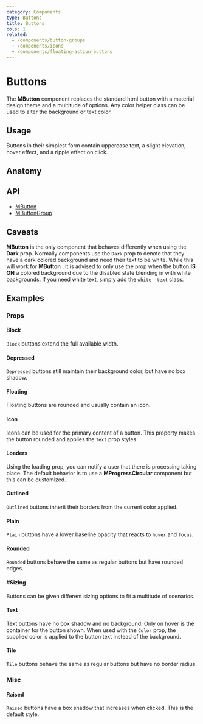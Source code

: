 ```yaml
---
category: Components
type: Buttons
title: Buttons
cols: 1
related:
  - /components/button-groups
  - /components/icons
  - /components/floating-action-buttons
---
```


# Buttons

The **MButton** component replaces the standard html button with a material design theme and a multitude of options. Any color
helper class can be used to alter the background or text color. 

## Usage

Buttons in their simplest form contain uppercase text, a slight elevation, hover effect, and a ripple effect on click.

<buttons-usage></buttons-usage>

## Anatomy

## API

- [MButton](/api/MButton)
- [MButtonGroup](/api/MButtonGroup)

## Caveats

<!--alert:warning--> 
**MButton** is the only component that behaves differently when using the **Dark** prop. Normally components use the `Dark` prop to denote that they have a dark colored background and need their text to be white. While this will work
for **MButton** , it is advised to only use the prop when the button **IS ON** a colored background due to the disabled state
blending in with white backgrounds. If you need white text, simply add the `white--text` class.

## Examples

### Props

#### Block

`Block` buttons extend the full available width.

<example file="" />

#### Depressed

`Depressed` buttons still maintain their background color, but have no box shadow.

<example file="" />

#### Floating

Floating buttons are rounded and usually contain an icon.

<example file="" />

#### Icon

Icons can be used for the primary content of a button. This property makes the button rounded and applies the `Text`
prop styles.

<example file="" />

#### Loaders

Using the loading prop, you can notify a user that there is processing taking place. The default behavior is to use
a **MProgressCircular** component but this can be customized.

<example file="" />

#### Outlined

`Outlined` buttons inherit their borders from the current color applied.

<example file="" />

#### Plain

`Plain` buttons have a lower baseline opacity that reacts to `hover` and `focus`.

<example file="" />

#### Rounded

`Rounded` buttons behave the same as regular buttons but have rounded edges.

<example file="" />

#### #Sizing

Buttons can be given different sizing options to fit a multitude of scenarios.

<example file="" />

#### Text

Text buttons have no box shadow and no background. Only on hover is the container for the button shown. When used with
the `Color` prop, the supplied color is applied to the button text instead of the background.

<example file="" />

#### Tile

`Tile` buttons behave the same as regular buttons but have no border radius.

<example file="" />

### Misc

#### Raised

`Raised` buttons have a box shadow that increases when clicked. This is the default style.

<example file="" />


